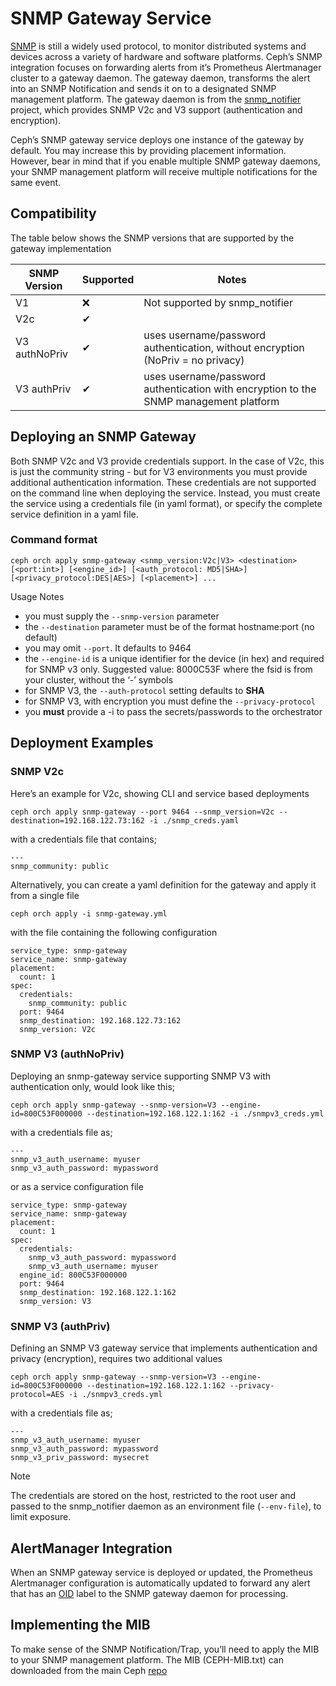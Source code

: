 # SNMP Gateway Service

[SNMP](https://en.wikipedia.org/wiki/Simple_Network_Management_Protocol) is still a widely used protocol, to monitor distributed systems and devices across a variety of hardware and software platforms. Ceph’s SNMP integration focuses on forwarding alerts from it’s Prometheus Alertmanager cluster to a gateway daemon. The gateway daemon, transforms the alert into an SNMP Notification and sends it on to a designated SNMP management platform. The gateway daemon is from the [snmp_notifier](https://github.com/maxwo/snmp_notifier) project, which provides SNMP V2c and V3 support (authentication and encryption).

Ceph’s SNMP gateway service deploys one instance of the gateway by default. You may increase this by providing placement information. However, bear in mind that if you enable multiple SNMP gateway daemons, your SNMP management platform will receive multiple notifications for the same event.

## Compatibility

The table below shows the SNMP versions that are supported by the gateway implementation

| SNMP Version  | Supported | Notes                                                        |
| ------------- | --------- | ------------------------------------------------------------ |
| V1            | ❌         | Not supported by snmp_notifier                               |
| V2c           | ✔         |                                                              |
| V3 authNoPriv | ✔         | uses username/password authentication, without encryption (NoPriv = no privacy) |
| V3 authPriv   | ✔         | uses username/password authentication with encryption to the SNMP management platform |

## Deploying an SNMP Gateway

Both SNMP V2c and V3 provide credentials support. In the case of V2c, this is just the community string - but for V3 environments you must provide additional authentication information. These credentials are not supported on the command line when deploying the service. Instead, you must create the service using a credentials file (in yaml format), or specify the complete service definition in a yaml file.

### Command format

```
ceph orch apply snmp-gateway <snmp_version:V2c|V3> <destination> [<port:int>] [<engine_id>] [<auth_protocol: MD5|SHA>] [<privacy_protocol:DES|AES>] [<placement>] ...
```

Usage Notes

- you must supply the `--snmp-version` parameter
- the `--destination` parameter must be of the format hostname:port (no default)
- you may omit `--port`. It defaults to 9464
- the `--engine-id` is a unique identifier for the device (in hex) and required for SNMP v3 only. Suggested value: 8000C53F<fsid> where the fsid is from your cluster, without the ‘-’ symbols
- for SNMP V3, the `--auth-protocol` setting defaults to **SHA**
- for SNMP V3, with encryption you must define the `--privacy-protocol`
- you **must** provide a -i <filename> to pass the secrets/passwords to the orchestrator

## Deployment Examples

### SNMP V2c

Here’s an example for V2c, showing CLI and service based deployments

```
ceph orch apply snmp-gateway --port 9464 --snmp_version=V2c --destination=192.168.122.73:162 -i ./snmp_creds.yaml
```

with a credentials file that contains;

```
---
snmp_community: public
```

Alternatively, you can create a yaml definition for the gateway and apply it from a single file

```
ceph orch apply -i snmp-gateway.yml
```

with the file containing the following configuration

```
service_type: snmp-gateway
service_name: snmp-gateway
placement:
  count: 1
spec:
  credentials:
    snmp_community: public
  port: 9464
  snmp_destination: 192.168.122.73:162
  snmp_version: V2c
```

### SNMP V3 (authNoPriv)

Deploying an snmp-gateway service supporting SNMP V3 with authentication only, would look like this;

```
ceph orch apply snmp-gateway --snmp-version=V3 --engine-id=800C53F000000 --destination=192.168.122.1:162 -i ./snmpv3_creds.yml
```

with a credentials file as;

```
---
snmp_v3_auth_username: myuser
snmp_v3_auth_password: mypassword
```

or as a service configuration file

```
service_type: snmp-gateway
service_name: snmp-gateway
placement:
  count: 1
spec:
  credentials:
    snmp_v3_auth_password: mypassword
    snmp_v3_auth_username: myuser
  engine_id: 800C53F000000
  port: 9464
  snmp_destination: 192.168.122.1:162
  snmp_version: V3
```

### SNMP V3 (authPriv)

Defining an SNMP V3 gateway service that implements authentication and privacy (encryption), requires two additional values

```
ceph orch apply snmp-gateway --snmp-version=V3 --engine-id=800C53F000000 --destination=192.168.122.1:162 --privacy-protocol=AES -i ./snmpv3_creds.yml
```

with a credentials file as;

```
---
snmp_v3_auth_username: myuser
snmp_v3_auth_password: mypassword
snmp_v3_priv_password: mysecret
```

Note

The credentials are stored on the host, restricted to the root user and passed to the snmp_notifier daemon as an environment file (`--env-file`), to limit exposure.

## AlertManager Integration

When an SNMP gateway service is deployed or updated, the Prometheus  Alertmanager configuration is automatically updated to forward any alert that has an [OID](https://en.wikipedia.org/wiki/Object_identifier) label to the SNMP gateway daemon for processing.

## Implementing the MIB

To make sense of the SNMP Notification/Trap, you’ll need to apply the MIB to your SNMP management platform. The MIB (CEPH-MIB.txt) can downloaded from the main Ceph [repo](https://github.com/ceph/ceph/tree/master/monitoring/snmp)